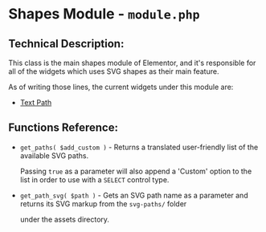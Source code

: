 # Shapes Module - `module.php`

## Technical Description:

This class is the main shapes module of Elementor, and it's responsible for all of the widgets which uses SVG shapes as their main feature.

As of writing those lines, the current widgets under this module are:
- [Text Path](widgets/text-path.md)

## Functions Reference:

- `get_paths( $add_custom )` - Returns a translated user-friendly list of the available SVG paths.

  Passing `true` as a parameter will also append a 'Custom' option to the list in order to use with a `SELECT` control type.


- `get_path_svg( $path )` - Gets an SVG path name as a parameter and returns its SVG markup from the `svg-paths/` folder

	under the assets directory.
